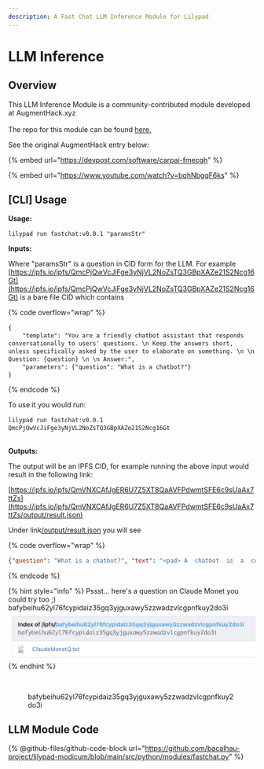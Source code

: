 ```yaml
---
description: A Fast Chat LLM Inference Module for Lilypad
---
```


# LLM Inference

## Overview

This LLM Inference Module is a community-contributed module developed at AugmentHack.xyz\
\
The repo for this module can be found [here.](https://github.com/bacalhau-project/lilypad-modicum/blob/main/src/python/modules/fastchat.py)

See the original AugmentHack entry below:

{% embed url="https://devpost.com/software/carpai-fmecgh" %}

{% embed url="https://www.youtube.com/watch?v=bqhNbgqF6ks" %}

## \[CLI] Usage

**Usage:**

```
lilypad run fastchat:v0.0.1 "paramsStr"
```

**Inputs:**

Where "paramsStr" is a question in CID form for the LLM. For example [https://ipfs.io/ipfs/QmcPjQwVcJiFge3yNjVL2NoZsTQ3GBpXAZe21S2Ncg16Gt](https://ipfs.io/ipfs/QmcPjQwVcJiFge3yNjVL2NoZsTQ3GBpXAZe21S2Ncg16Gt) is a bare file CID which contains

{% code overflow="wrap" %}
```
{
    "template": "You are a friendly chatbot assistant that responds conversationally to users' questions. \n Keep the answers short, unless specifically asked by the user to elaborate on something. \n \n Question: {question} \n \n Answer:",
    "parameters": {"question": "What is a chatbot?"}
}
```
{% endcode %}

To use it you would run:

```
lilypad run fastchat:v0.0.1 QmcPjQwVcJiFge3yNjVL2NoZsTQ3GBpXAZe21S2Ncg16Gt
```

\
**Outputs:**

The output will be an IPFS CID, for example running the above input would result in the following link:

[https://ipfs.io/ipfs/QmVNXCAfJgER6U7Z5XT8QaAVFPdwmtSFE6c9sUaAx7ttZs](https://ipfs.io/ipfs/QmVNXCAfJgER6U7Z5XT8QaAVFPdwmtSFE6c9sUaAx7ttZs/output/result.json)

Under link[/output/result.json](https://ipfs.io/ipfs/QmVNXCAfJgER6U7Z5XT8QaAVFPdwmtSFE6c9sUaAx7ttZs/output/result.json) you will see

{% code overflow="wrap" %}
```json
{"question": "What is a chatbot?", "text": "<pad> A  chatbot  is  a  computer  program  that  can  interact  with  users  in  a  conversational  manner.  It  is  designed  to  answer  questions  and  provide  information  in  a  way  that  is  natural  and  conversational.\n"}
```
{% endcode %}



{% hint style="info" %}
Pssst... here's a question on Claude Monet you could try too ;)\
bafybeihu62yl76fcypidaiz35gq3yjguxawy5zzwadzvlcgpnfkuy2do3i \
![](<../.gitbook/assets/image (36).png>)
{% endhint %}

<figure><img src="https://lh4.googleusercontent.com/yX4XLf8IGZSit-vNxTFB255g8R8DbpzsoElPhQBQpRUi7xKubV3u3J_e8Y-aA1Lu6yNf38sQSbG7pXoehfYepmPU5O55L7gvynU9bp0OTEK05ph5mNrQWjt_ySCHPOV2g-eN0N3J_N7llShZMYvuyxZlqQ=s2048" alt=""><figcaption><p>bafybeihu62yl76fcypidaiz35gq3yjguxawy5zzwadzvlcgpnfkuy2do3i</p></figcaption></figure>





## LLM Module Code

{% @github-files/github-code-block url="https://github.com/bacalhau-project/lilypad-modicum/blob/main/src/python/modules/fastchat.py" %}
